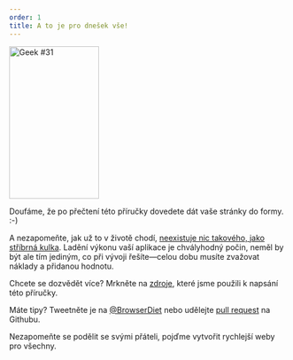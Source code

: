 ```yaml
---
order: 1
title: A to je pro dnešek vše!
---
```


<div class="img-right">
  <img id="geek-31" src="http://browserdiet.com/en/assets/img/31.png" alt="Geek #31" width="162" height="275" />
</div>

Doufáme, že po přečtení této příručky dovedete dát vaše stránky do formy. :-)

A nezapomeňte, jak už to v životě chodí, [neexistuje nic takového, jako stříbrná kulka](http://www.cs.nott.ac.uk/~cah/G51ISS/Documents/NoSilverBullet.html). Ladění výkonu vaší aplikace je chvályhodný počin, neměl by být ale tím jediným, co při vývoji řešíte&mdash;celou dobu musíte zvažovat náklady a přidanou hodnotu.

Chcete se dozvědět více? Mrkněte na [zdroje](https://github.com/zenorocha/browser-diet/wiki/References), které jsme použili k napsání této příručky.

Máte tipy? Tweetněte je na [@BrowserDiet](http://twitter.com/browserdiet/) nebo udělejte [pull request](https://github.com/zenorocha/browser-diet) na Githubu.

Nezapomeňte se podělit se svými přáteli, pojďme vytvořit rychlejší weby pro všechny.
